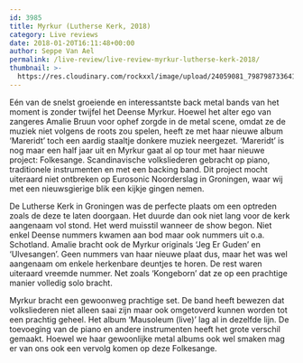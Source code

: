 ```yaml
---
id: 3985
title: Myrkur (Lutherse Kerk, 2018)
category: Live reviews
date: 2018-01-20T16:11:48+00:00
author: Seppe Van Ael
permalink: /live-review/live-review-myrkur-lutherse-kerk-2018/
thumbnail: >-
  https://res.cloudinary.com/rockxxl/image/upload/24059081_798798733641166_5786162771086468471_n.jpg
---
```

Eén van de snelst groeiende en interessantste back metal bands van het moment is zonder twijfel het Deense Myrkur. Hoewel het alter ego van zangeres Amalie Bruun voor ophef zorgde in de metal scene, omdat ze de muziek niet volgens de roots zou spelen, heeft ze met haar nieuwe album ‘Mareridt’ toch een aardig staaltje donkere muziek neergezet. ‘Mareridt’ is nog maar een half jaar uit en Myrkur gaat al op tour met haar nieuwe project: Folkesange. Scandinavische volksliederen gebracht op piano, traditionele instrumenten en met een backing band. Dit project mocht uiteraard niet ontbreken op Eurosonic Noorderslag in Groningen, waar wij met een nieuwsgierige blik een kijkje gingen nemen.

De Lutherse Kerk in Groningen was de perfecte plaats om een optreden zoals de deze te laten doorgaan. Het duurde dan ook niet lang voor de kerk aangenaam vol stond. Het werd muisstil wanneer de show begon. Niet enkel Deense nummers kwamen aan bod maar ook nummers uit o.a. Schotland. Amalie bracht ook de Myrkur originals ‘Jeg Er Guden’ en ‘Ulvesangen’. Geen nummers van haar nieuwe plaat dus, maar het was wel aangenaam om enkele herkenbare deuntjes te horen. De rest waren uiteraard vreemde nummer. Net zoals ‘Kongeborn’ dat ze op een prachtige manier volledig solo bracht.

Myrkur bracht een gewoonweg prachtige set. De band heeft bewezen dat volksliederen niet alleen saai zijn maar ook omgetoverd kunnen worden tot een prachtig geheel. Het album ‘Mausoleum (live)’ lag al in dezelfde lijn. De toevoeging van de piano en andere instrumenten heeft het grote verschil gemaakt. Hoewel we haar gewoonlijke metal albums ook wel smaken mag er van ons ook een vervolg komen op deze Folkesange.